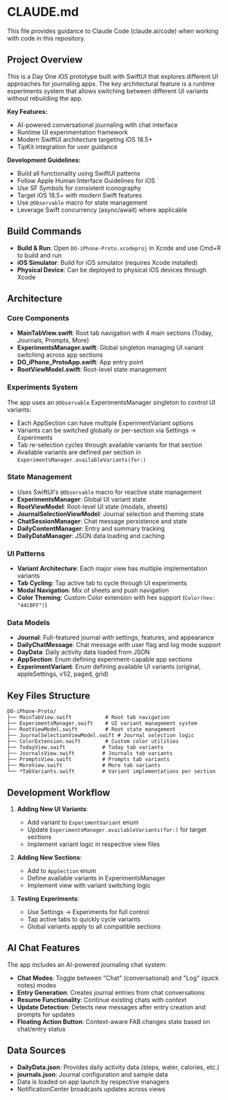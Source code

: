# CLAUDE.md

This file provides guidance to Claude Code (claude.ai/code) when working with code in this repository.

## Project Overview

This is a Day One iOS prototype built with SwiftUI that explores different UI approaches for journaling apps. The key architectural feature is a runtime experiments system that allows switching between different UI variants without rebuilding the app.

**Key Features:**
- AI-powered conversational journaling with chat interface
- Runtime UI experimentation framework
- Modern SwiftUI architecture targeting iOS 18.5+
- TipKit integration for user guidance

**Development Guidelines:**
- Build all functionality using SwiftUI patterns
- Follow Apple Human Interface Guidelines for iOS
- Use SF Symbols for consistent iconography
- Target iOS 18.5+ with modern Swift features
- Use `@Observable` macro for state management
- Leverage Swift concurrency (async/await) where applicable


## Build Commands

- **Build & Run**: Open `DO-iPhone-Proto.xcodeproj` in Xcode and use Cmd+R to build and run
- **iOS Simulator**: Build for iOS simulator (requires Xcode installed)
- **Physical Device**: Can be deployed to physical iOS devices through Xcode

## Architecture

### Core Components
- **MainTabView.swift**: Root tab navigation with 4 main sections (Today, Journals, Prompts, More)
- **ExperimentsManager.swift**: Global singleton managing UI variant switching across app sections
- **DO_iPhone_ProtoApp.swift**: App entry point
- **RootViewModel.swift**: Root-level state management

### Experiments System
The app uses an `@Observable` ExperimentsManager singleton to control UI variants:
- Each AppSection can have multiple ExperimentVariant options
- Variants can be switched globally or per-section via Settings → Experiments
- Tab re-selection cycles through available variants for that section
- Available variants are defined per section in `ExperimentsManager.availableVariants(for:)`

### State Management
- Uses SwiftUI's `@Observable` macro for reactive state management
- **ExperimentsManager**: Global UI variant state
- **RootViewModel**: Root-level UI state (modals, sheets)
- **JournalSelectionViewModel**: Journal selection and theming state
- **ChatSessionManager**: Chat message persistence and state
- **DailyContentManager**: Entry and summary tracking
- **DailyDataManager**: JSON data loading and caching

### UI Patterns
- **Variant Architecture**: Each major view has multiple implementation variants
- **Tab Cycling**: Tap active tab to cycle through UI experiments
- **Modal Navigation**: Mix of sheets and push navigation
- **Color Theming**: Custom Color extension with hex support (`Color(hex: "44C0FF")`)

### Data Models
- **Journal**: Full-featured journal with settings, features, and appearance
- **DailyChatMessage**: Chat message with user flag and log mode support
- **DayData**: Daily activity data loaded from JSON
- **AppSection**: Enum defining experiment-capable app sections
- **ExperimentVariant**: Enum defining available UI variants (original, appleSettings, v1i2, paged, grid)

## Key Files Structure

```
DO-iPhone-Proto/
├── MainTabView.swift           # Root tab navigation
├── ExperimentsManager.swift    # UI variant management system
├── RootViewModel.swift         # Root state management
├── JournalSelectionViewModel.swift # Journal selection logic
├── ColorExtension.swift        # Custom color utilities
├── TodayView.swift            # Today tab variants
├── JournalsView.swift         # Journals tab variants  
├── PromptsView.swift          # Prompts tab variants
├── MoreView.swift             # More tab variants
└── *TabVariants.swift         # Variant implementations per section
```

## Development Workflow

1. **Adding New UI Variants**: 
   - Add variant to `ExperimentVariant` enum
   - Update `ExperimentsManager.availableVariants(for:)` for target sections
   - Implement variant logic in respective view files

2. **Adding New Sections**: 
   - Add to `AppSection` enum
   - Define available variants in ExperimentsManager
   - Implement view with variant switching logic

3. **Testing Experiments**: 
   - Use Settings → Experiments for full control
   - Tap active tabs to quickly cycle variants
   - Global variants apply to all compatible sections

## AI Chat Features

The app includes an AI-powered journaling chat system:
- **Chat Modes**: Toggle between "Chat" (conversational) and "Log" (quick notes) modes
- **Entry Generation**: Creates journal entries from chat conversations
- **Resume Functionality**: Continue existing chats with context
- **Update Detection**: Detects new messages after entry creation and prompts for updates
- **Floating Action Button**: Context-aware FAB changes state based on chat/entry status

## Data Sources

- **DailyData.json**: Provides daily activity data (steps, water, calories, etc.)
- **journals.json**: Journal configuration and sample data
- Data is loaded on app launch by respective managers
- NotificationCenter broadcasts updates across views
